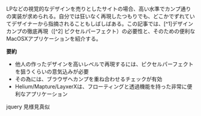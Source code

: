 LPなどの視覚的なデザインを売りとしたサイトの場合、高い水準でカンプ通りの実装が求められる。自分では狂いなく再現したつもりでも、どこかでずれていてデザイナーから指摘されることもしばしばある。この記事では、[^1]デザインカンプの徹底再現（[^2] ピクセルパーフェクト）の必要性と、そのための便利なMacOSXアプリケーションを紹介する。

**要約**

* 他人の作ったデザインを高いレベルで再現するには、ピクセルパーフェクトを狙うくらいの意気込みが必要
* その為には、ブラウザへカンプを重ね合わせるチェックが有効
* Helium/Mapture/LayxerXは、フローティングと透過機能を持った非常に便利なアプリケーション

jquery
見様見真似
<!-- 長いので以下略 -->
